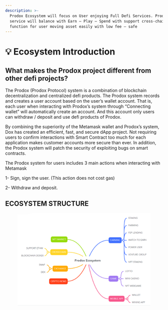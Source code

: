 ```yaml
---
description: >-
  Prodox Ecosystem will focus on User enjoying Full Defi Services. Prodox
  service will balance with Earn – Play – Spend with support cross-chain
  function for user moving asset easily with low fee – safe
---
```


# 💡 Ecosystem Introduction

## What makes the Prodox project different from other defi projects?

The Prodox (Prodox Protocol) system is a combination of blockchain decentralization and centralized defi products. The Prodox system records and creates a user account based on the user’s wallet account. That is, each user when interacting with Prodox’s system through “Connecting wallet” will automatically create an account. And this account only users can withdraw / deposit and use defi products of Prodox.

By combining the superiority of the Metamask wallet and Prodox’s system, Dox has created an efficient, fast, and secure dApp project. Not requiring users to confirm interactions with Smart Contract too much for each application makes customer accounts more secure than ever. In addition, the Prodox system will patch the security of exploiting bugs on smart contracts.

The Prodox system for users includes 3 main actions when interacting with Metamask

1- Sign, sign the user. (This action does not cost gas)

2- Withdraw and deposit.

## ECOSYSTEM STRUCTURE

<figure><img src="../.gitbook/assets/image (19).png" alt=""><figcaption></figcaption></figure>

